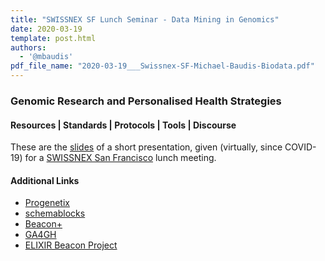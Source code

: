 ```yaml
---
title: "SWISSNEX SF Lunch Seminar - Data Mining in Genomics"
date: 2020-03-19
template: post.html 
authors:
  - '@mbaudis'
pdf_file_name: "2020-03-19___Swissnex-SF-Michael-Baudis-Biodata.pdf"
---
```


### Genomic Research and Personalised Health Strategies
#### Resources | Standards | Protocols | Tools | Discourse

These are the [slides](/pdf/2020-03-19___Swissnex-SF-Michael-Baudis-Biodata.pdf)
of a short presentation, given (virtually, since COVID-19) for a
[SWISSNEX San Francisco](https://www.swissnexsanfrancisco.org) lunch meeting.


#### Additional Links

* [Progenetix](https://progenetix.org)
* [schemablocks](http://schemablocks.org)
* [Beacon+](http://beacon.progenetix.org)
* [GA4GH](http://ga4gh.org)
* [ELIXIR Beacon Project](http://beacon-project.io)

